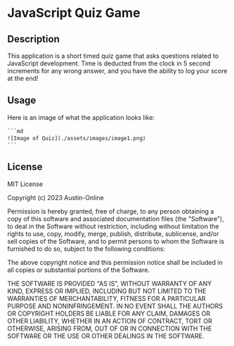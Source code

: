 # JavaScript Quiz Game

## Description

This application is a short timed quiz game that asks questions related to JavaScript development.  Time is deducted from the clock in 5 second increments for any wrong answer, and you have the ability to log your score at the end!

## Usage

Here is an image of what the application looks like:

    ```md
    ![Image of Quiz](./assets/images/image1.png)
    ```

## License

MIT License

Copyright (c) 2023 Austin-Online

Permission is hereby granted, free of charge, to any person obtaining a copy
of this software and associated documentation files (the "Software"), to deal
in the Software without restriction, including without limitation the rights
to use, copy, modify, merge, publish, distribute, sublicense, and/or sell
copies of the Software, and to permit persons to whom the Software is
furnished to do so, subject to the following conditions:

The above copyright notice and this permission notice shall be included in all
copies or substantial portions of the Software.

THE SOFTWARE IS PROVIDED "AS IS", WITHOUT WARRANTY OF ANY KIND, EXPRESS OR
IMPLIED, INCLUDING BUT NOT LIMITED TO THE WARRANTIES OF MERCHANTABILITY,
FITNESS FOR A PARTICULAR PURPOSE AND NONINFRINGEMENT. IN NO EVENT SHALL THE
AUTHORS OR COPYRIGHT HOLDERS BE LIABLE FOR ANY CLAIM, DAMAGES OR OTHER
LIABILITY, WHETHER IN AN ACTION OF CONTRACT, TORT OR OTHERWISE, ARISING FROM,
OUT OF OR IN CONNECTION WITH THE SOFTWARE OR THE USE OR OTHER DEALINGS IN THE
SOFTWARE.


